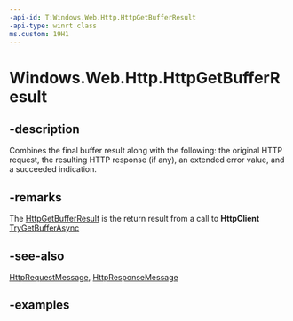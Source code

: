 ```yaml
---
-api-id: T:Windows.Web.Http.HttpGetBufferResult
-api-type: winrt class
ms.custom: 19H1
---
```


<!-- Class syntax.
public class HttpGetBufferResult : IClosable, IStringable
-->

# Windows.Web.Http.HttpGetBufferResult

## -description
Combines the final buffer result along with the following: the original HTTP request, the resulting HTTP response (if any), an extended error value, and a succeeded indication.

## -remarks
The [HttpGetBufferResult](httpgetbufferresult.md) is the return result from a call to **HttpClient** [TryGetBufferAsync](httpclient_trygetbufferasync_1418039801.md)

## -see-also
[HttpRequestMessage](httprequestmessage.md), [HttpResponseMessage](httpresponsemessage.md)

## -examples

